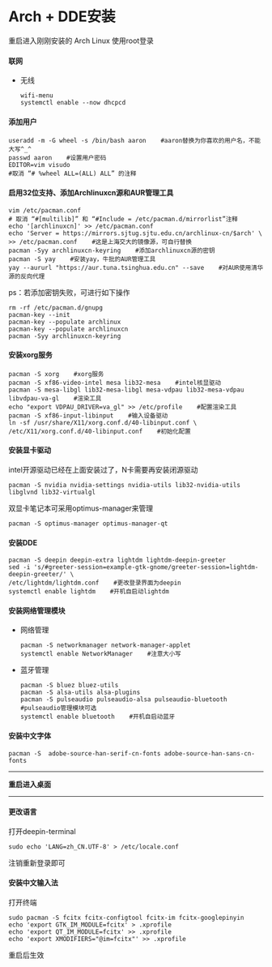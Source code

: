 # Arch + DDE安装

重启进入刚刚安装的 Arch Linux 使用root登录

#### 联网

- 无线

  ```shell
  wifi-menu
  systemctl enable --now dhcpcd
  ```

#### 添加用户

```shell
useradd -m -G wheel -s /bin/bash aaron    #aaron替换为你喜欢的用户名，不能大写^_^
passwd aaron    #设置用户密码
EDITOR=vim visudo
#取消 “# %wheel ALL=(ALL) ALL” 的注释
```

#### 启用32位支持、添加Archlinuxcn源和AUR管理工具

```shell
vim /etc/pacman.conf
# 取消 “#[multilib]” 和 “#Include = /etc/pacman.d/mirrorlist”注释
echo '[archlinuxcn]' >> /etc/pacman.conf
echo 'Server = https://mirrors.sjtug.sjtu.edu.cn/archlinux-cn/$arch' \
>> /etc/pacman.conf    #这是上海交大的镜像源，可自行替换
pacman -Syy archlinuxcn-keyring    #添加archlinuxcn源的密钥
pacman -S yay    #安装yay，牛批的AUR管理工具
yay --aururl "https://aur.tuna.tsinghua.edu.cn" --save    #对AUR使用清华源的反向代理
```

ps：若添加密钥失败，可进行如下操作

```shell
rm -rf /etc/pacman.d/gnupg
pacman-key --init
pacman-key --populate archlinux
pacman-key --populate archlinuxcn
pacman -Syy archlinuxcn-keyring
```

#### 安装xorg服务

```shell
pacman -S xorg    #xorg服务
pacman -S xf86-video-intel mesa lib32-mesa    #intel核显驱动
pacman -S mesa-libgl lib32-mesa-libgl mesa-vdpau lib32-mesa-vdpau libvdpau-va-gl    #渲染工具
echo "export VDPAU_DRIVER=va_gl" >> /etc/profile    #配置渲染工具
pacman -S xf86-input-libinput    #输入设备驱动
ln -sf /usr/share/X11/xorg.conf.d/40-libinput.conf \
/etc/X11/xorg.conf.d/40-libinput.conf    #初始化配置
```

#### 安装显卡驱动

intel开源驱动已经在上面安装过了，N卡需要再安装闭源驱动

```shell
pacman -S nvidia nvidia-settings nvidia-utils lib32-nvidia-utils libglvnd lib32-virtualgl
```

双显卡笔记本可采用optimus-manager来管理

```shell
pacman -S optimus-manager optimus-manager-qt
```

#### 安装DDE

```shell
pacman -S deepin deepin-extra lightdm lightdm-deepin-greeter
sed -i 's/#greeter-session=example-gtk-gnome/greeter-session=lightdm-deepin-greeter/' \
/etc/lightdm/lightdm.conf    #更改登录界面为deepin
systemctl enable lightdm    #开机自启动lightdm
```

#### 安装网络管理模块

- 网络管理

  ```shell
  pacman -S networkmanager network-manager-applet
  systemctl enable NetworkManager    #注意大小写
  ```

- 蓝牙管理

  ```shell
  pacman -S bluez bluez-utils 
  pacman -S alsa-utils alsa-plugins 
  pacman -S pulseaudio pulseaudio-alsa pulseaudio-bluetooth    #pulseaudio管理模块可选
  systemctl enable bluetooth    #开机自启动蓝牙
  ```

#### 安装中文字体

```shell
pacman -S  adobe-source-han-serif-cn-fonts adobe-source-han-sans-cn-fonts
```

----------------------------------------

**重启进入桌面**

----------------------------------------

#### 更改语言

打开deepin-terminal

```shell
sudo echo 'LANG=zh_CN.UTF-8' > /etc/locale.conf
```

注销重新登录即可

#### 安装中文输入法

打开终端

```shell
sudo pacman -S fcitx fcitx-configtool fcitx-im fcitx-googlepinyin
echo 'export GTK_IM_MODULE=fcitx' > .xprofile
echo 'export QT_IM_MODULE=fcitx' >> .xprofile
echo 'export XMODIFIERS="@im=fcitx"' >> .xprofile
```

重启后生效
